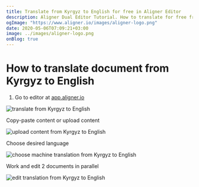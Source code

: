 ```yaml
---
title: Translate from Kyrgyz to English for free in Aligner Editor
description: Aligner Dual Editor Tutorial. How to translate for free from Kyrgyz to English. Aligner is multilingual document management platform. 
ogImage: "https://www.aligner.io/images/aligner-logo.png"
date: 2020-05-06T07:09:21+03:00
image: ../images/aligner-logo.png
onBlog: true
---
```


# How to translate document from Kyrgyz to English

1. Go to editor at [app.aligner.io](https://app.aligner.io "Aligner App web page")

![translate from Kyrgyz to English](../aligner-blank-editor.png "translate from Kyrgyz to English")

Copy-paste content or upload content

![upload content from Kyrgyz to English](../aligner-uploaded-document.png "upload content from Kyrgyz to English")

Choose desired language

![choose machine translation from Kyrgyz to English](../aligner-language-dropdown.png "choose machine translation from Kyrgyz to English")

Work and edit 2 documents in parallel

![edit translation from Kyrgyz to English](../aligner-double-sitded-editor.png "edit translation from Kyrgyz to English")

